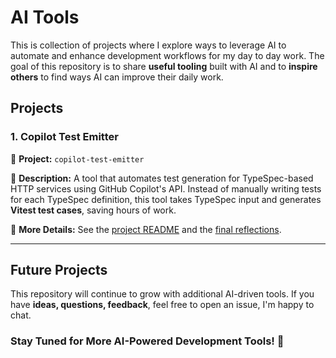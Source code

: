 # AI Tools

This is collection of projects where I explore ways to leverage AI to automate and enhance development workflows for my day to day work. The goal of this repository is to share **useful tooling** built with AI and to **inspire others** to find ways AI can improve their daily work.

## Projects

### **1. Copilot Test Emitter**

📌 **Project:** `copilot-test-emitter`

🚀 **Description:** A tool that automates test generation for TypeSpec-based HTTP services using GitHub Copilot's API. Instead of manually writing tests for each TypeSpec definition, this tool takes TypeSpec input and generates **Vitest test cases**, saving hours of work.

📄 **More Details:** See the [project README](./copilot-test-emitter/README.md) and the [final reflections](./copilot-test-emitter/final-thoughts-on-test-generation.md).

---

## Future Projects

This repository will continue to grow with additional AI-driven tools. If you have **ideas, questions, feedback**, feel free to open an issue, I'm happy to chat.

### **Stay Tuned for More AI-Powered Development Tools!** 🚀
